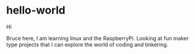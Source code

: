 # hello-world

Hi

Bruce here, I am learning linux and the RaspberryPi. Looking at fun maker type projects that I can explore the world of coding and tinkering.

